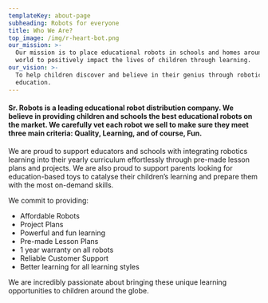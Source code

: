 ```yaml
---
templateKey: about-page
subheading: Robots for everyone
title: Who We Are?
top_image: /img/r-heart-bot.png
our_mission: >-
  Our mission is to place educational robots in schools and homes around the
  world to positively impact the lives of children through learning.
our_vision: >-
  To help children discover and believe in their genius through robotics
  education.
---
```

#### Sr. Robots is a leading educational robot distribution company. We believe in providing children and schools the best educational robots on the market. We carefully vet each robot we sell to make sure they meet three main criteria: Quality, Learning, and of course, Fun.

We are proud to support educators and schools with integrating robotics learning into their yearly curriculum effortlessly through pre-made lesson plans and projects. We are also proud to support parents looking for education-based toys to catalyse their children’s learning and prepare them with the most on-demand skills. 

We commit to providing:

* Affordable Robots
* Project Plans
* Powerful and fun learning
* Pre-made Lesson Plans
* 1 year warranty on all robots
* Reliable Customer Support
* Better learning for all learning styles

We are incredibly passionate about bringing these unique learning opportunities to children around the globe.
